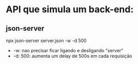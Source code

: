 # API que simula um back-end: 
## json-server

npx json-server server.json -w -d 500 
 - -w: nao precisar ficar ligando e desligando "server"
 - -d: 500: aumenta um delay de 500s em cada requisição